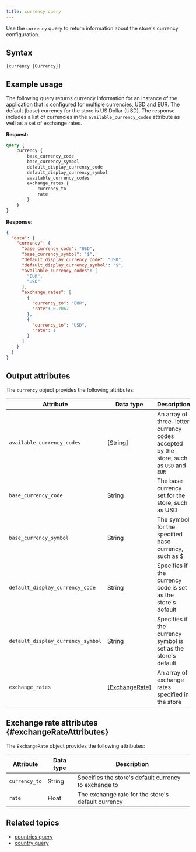 ```yaml
---
title: currency query
---
```


Use the `currency` query to return information about the store's currency configuration.

## Syntax

`{currency {Currency}}`

## Example usage

The following query returns currency information for an instance of the application that is configured for multiple currencies, USD and EUR. The default (base) currency for the store is US Dollar (USD). The response includes a list of currencies in the `available_currency_codes` attribute as well as a set of exchange rates.

**Request:**

```graphql
query {
    currency {
        base_currency_code
        base_currency_symbol
        default_display_currency_code
        default_display_currency_symbol
        available_currency_codes
        exchange_rates {
            currency_to
            rate
        }
    }
}
```

**Response:**

```json
{
  "data": {
    "currency": {
      "base_currency_code": "USD",
      "base_currency_symbol": "$",
      "default_display_currency_code": "USD",
      "default_display_currency_symbol": "$",
      "available_currency_codes": [
        "EUR",
        "USD"
      ],
      "exchange_rates": [
        {
          "currency_to": "EUR",
          "rate": 0.7067
        },
        {
          "currency_to": "USD",
          "rate": 1
        }
      ]
    }
  }
}
```

## Output attributes

The `currency` object provides the following attributes:

Attribute | Data type | Description
--- | --- | ---
`available_currency_codes` | [String] | An array of three-letter currency codes accepted by the store, such as `USD` and `EUR`
`base_currency_code` | String | The base currency set for the store, such as USD
`base_currency_symbol` | String | The symbol for the specified base currency, such as $
`default_display_currency_code` | String | Specifies if the currency code is set as the store's default
`default_display_currency_symbol` | String | Specifies if the currency symbol is set as the store's default
`exchange_rates` | [[ExchangeRate]](#exchangeRateAttributes) | An array of exchange rates specified in the store

## Exchange rate attributes {#exchangeRateAttributes}

The `ExchangeRate` object provides the following attributes:

Attribute | Data type | Description
--- | --- | ---
`currency_to` | String | Specifies the store's default currency to exchange to
`rate` | Float | The exchange rate for the store's default currency

## Related topics

*  [countries query]({{page.baseurl}}/graphql/queries/directory-countries.html)
*  [country query]({{page.baseurl}}/graphql/queries/directory-country.html)
